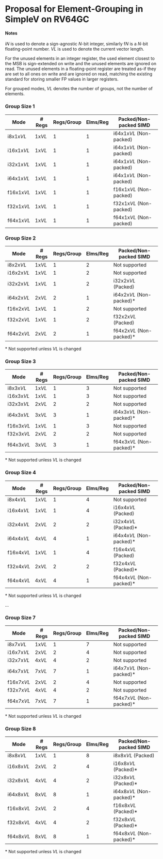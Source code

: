 # Proposal for Element-Grouping in SimpleV on RV64GC

#### Notes

i*N* is used to denote a sign-agnostic *N*-bit integer,
similarly f*N* is a *N*-bit floating-point number. *VL* is used to denote the current vector length.

For the unused elements in an integer register, the used element closest to the MSB is sign-extended on write and the unused elements are ignored on read.
The unused elements in a floating-point register are treated as-if they are set to all ones on write and are ignored on read, matching the existing standard for storing smaller FP values in larger registers.

For grouped modes, *VL* denotes the number of groups, not the number of elements.

### Group Size 1

| Mode       | # Regs | Regs/Group | Elms/Reg | Packed/Non-packed SIMD   |
|------------|--------|------------|----------|--------------------------|
| i8x1x*VL*  | 1x*VL* | 1          | 1        | i64x1x*VL* (Non-packed)  |
| i16x1x*VL* | 1x*VL* | 1          | 1        | i64x1x*VL* (Non-packed)  |
| i32x1x*VL* | 1x*VL* | 1          | 1        | i64x1x*VL* (Non-packed)  |
| i64x1x*VL* | 1x*VL* | 1          | 1        | i64x1x*VL* (Non-packed)  |
| f16x1x*VL* | 1x*VL* | 1          | 1        | f16x1x*VL* (Non-packed)  |
| f32x1x*VL* | 1x*VL* | 1          | 1        | f32x1x*VL* (Non-packed)  |
| f64x1x*VL* | 1x*VL* | 1          | 1        | f64x1x*VL* (Non-packed)  |

### Group Size 2

| Mode       | # Regs | Regs/Group | Elms/Reg | Packed/Non-packed SIMD   |
|------------|--------|------------|----------|--------------------------|
| i8x2x*VL*  | 1x*VL* | 1          | 2        | Not supported            |
| i16x2x*VL* | 1x*VL* | 1          | 2        | Not supported            |
| i32x2x*VL* | 1x*VL* | 1          | 2        | i32x2x*VL* (Packed)      |
| i64x2x*VL* | 2x*VL* | 2          | 1        | i64x2x*VL* (Non-packed)* |
| f16x2x*VL* | 1x*VL* | 1          | 2        | Not supported            |
| f32x2x*VL* | 1x*VL* | 1          | 2        | f32x2x*VL* (Packed)      |
| f64x2x*VL* | 2x*VL* | 2          | 1        | f64x2x*VL* (Non-packed)* |

\* Not supported unless *VL* is changed

### Group Size 3

| Mode       | # Regs | Regs/Group | Elms/Reg | Packed/Non-packed SIMD   |
|------------|--------|------------|----------|--------------------------|
| i8x3x*VL*  | 1x*VL* | 1          | 3        | Not supported            |
| i16x3x*VL* | 1x*VL* | 1          | 3        | Not supported            |
| i32x3x*VL* | 2x*VL* | 2          | 2        | Not supported            |
| i64x3x*VL* | 3x*VL* | 3          | 1        | i64x3x*VL* (Non-packed)* |
| f16x3x*VL* | 1x*VL* | 1          | 3        | Not supported            |
| f32x3x*VL* | 2x*VL* | 2          | 2        | Not supported            |
| f64x3x*VL* | 3x*VL* | 3          | 1        | f64x3x*VL* (Non-packed)* |

\* Not supported unless *VL* is changed

### Group Size 4

| Mode       | # Regs | Regs/Group | Elms/Reg | Packed/Non-packed SIMD   |
|------------|--------|------------|----------|--------------------------|
| i8x4x*VL*  | 1x*VL* | 1          | 4        | Not supported            |
| i16x4x*VL* | 1x*VL* | 1          | 4        | i16x4x*VL* (Packed)      |
| i32x4x*VL* | 2x*VL* | 2          | 2        | i32x4x*VL* (Packed)*     |
| i64x4x*VL* | 4x*VL* | 4          | 1        | i64x4x*VL* (Non-packed)* |
| f16x4x*VL* | 1x*VL* | 1          | 4        | f16x4x*VL* (Packed)      |
| f32x4x*VL* | 2x*VL* | 2          | 2        | f32x4x*VL* (Packed)*     |
| f64x4x*VL* | 4x*VL* | 4          | 1        | f64x4x*VL* (Non-packed)* |

\* Not supported unless *VL* is changed

...

### Group Size 7

| Mode       | # Regs | Regs/Group | Elms/Reg | Packed/Non-packed SIMD   |
|------------|--------|------------|----------|--------------------------|
| i8x7x*VL*  | 1x*VL* | 1          | 7        | Not supported            |
| i16x7x*VL* | 2x*VL* | 2          | 4        | Not supported            |
| i32x7x*VL* | 4x*VL* | 4          | 2        | Not supported            |
| i64x7x*VL* | 7x*VL* | 7          | 1        | i64x7x*VL* (Non-packed)* |
| f16x7x*VL* | 2x*VL* | 2          | 4        | Not supported            |
| f32x7x*VL* | 4x*VL* | 4          | 2        | Not supported            |
| f64x7x*VL* | 7x*VL* | 7          | 1        | f64x7x*VL* (Non-packed)* |

\* Not supported unless *VL* is changed

### Group Size 8

| Mode       | # Regs | Regs/Group | Elms/Reg | Packed/Non-packed SIMD   |
|------------|--------|------------|----------|--------------------------|
| i8x8x*VL*  | 1x*VL* | 1          | 8        | i8x8x*VL*  (Packed)      |
| i16x8x*VL* | 2x*VL* | 2          | 4        | i16x8x*VL* (Packed)*     |
| i32x8x*VL* | 4x*VL* | 4          | 2        | i32x8x*VL* (Packed)*     |
| i64x8x*VL* | 8x*VL* | 8          | 1        | i64x8x*VL* (Non-packed)* |
| f16x8x*VL* | 2x*VL* | 2          | 4        | f16x8x*VL* (Packed)*     |
| f32x8x*VL* | 4x*VL* | 4          | 2        | f32x8x*VL* (Packed)*     |
| f64x8x*VL* | 8x*VL* | 8          | 1        | f64x8x*VL* (Non-packed)* |

\* Not supported unless *VL* is changed
